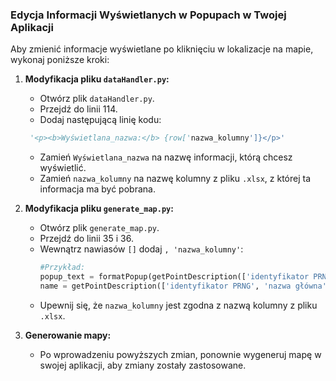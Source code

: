 ### Edycja Informacji Wyświetlanych w Popupach w Twojej Aplikacji

Aby zmienić informacje wyświetlane po kliknięciu w lokalizacje na mapie, wykonaj poniższe kroki:

1. **Modyfikacja pliku `dataHandler.py`:**
   - Otwórz plik `dataHandler.py`.
   - Przejdź do linii 114.
   - Dodaj następującą linię kodu:
    ```python
     '<p><b>Wyświetlana_nazwa:</b> {row['nazwa_kolumny']}</p>'
    ```
     - Zamień `Wyświetlana_nazwa` na nazwę informacji, którą chcesz wyświetlić.
     - Zamień `nazwa_kolumny` na nazwę kolumny z pliku `.xlsx`, z której ta informacja ma być pobrana.

2. **Modyfikacja pliku `generate_map.py`:**
   - Otwórz plik `generate_map.py`.
   - Przejdź do linii 35 i 36.
   - Wewnątrz nawiasów `[]` dodaj `, 'nazwa_kolumny'`:
     ```python
     #Przykład:
     popup_text = formatPopup(getPointDescription(['identyfikator PRNG', 'nazwa główna', 'rodzaj obiektu', 'nazwa_kolumny'], i).sum())
     name = getPointDescription(['identyfikator PRNG', 'nazwa główna', 'rodzaj obiektu', 'nazwa_kolumny'], i).to_string(header=False, index=False)
     ```
   - Upewnij się, że `nazwa_kolumny` jest zgodna z nazwą kolumny z pliku `.xlsx`.

3. **Generowanie mapy:**
   - Po wprowadzeniu powyższych zmian, ponownie wygeneruj mapę w swojej aplikacji, aby zmiany zostały zastosowane.
